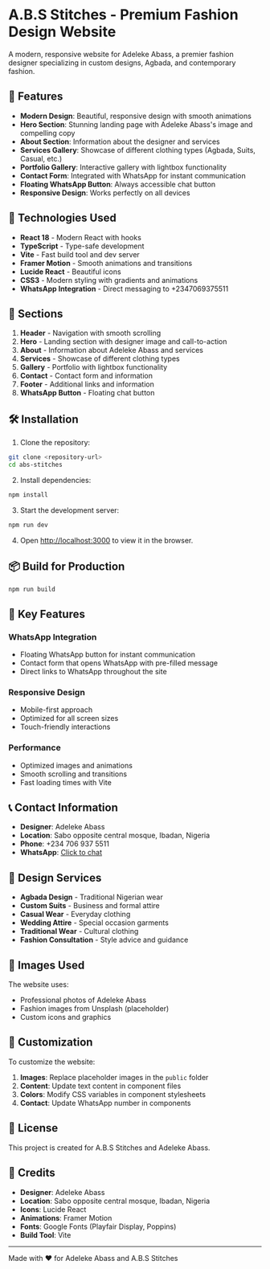 # A.B.S Stitches - Premium Fashion Design Website

A modern, responsive website for Adeleke Abass, a premier fashion designer specializing in custom designs, Agbada, and contemporary fashion.

## 🎨 Features

- **Modern Design**: Beautiful, responsive design with smooth animations
- **Hero Section**: Stunning landing page with Adeleke Abass's image and compelling copy
- **About Section**: Information about the designer and services
- **Services Gallery**: Showcase of different clothing types (Agbada, Suits, Casual, etc.)
- **Portfolio Gallery**: Interactive gallery with lightbox functionality
- **Contact Form**: Integrated with WhatsApp for instant communication
- **Floating WhatsApp Button**: Always accessible chat button
- **Responsive Design**: Works perfectly on all devices

## 🚀 Technologies Used

- **React 18** - Modern React with hooks
- **TypeScript** - Type-safe development
- **Vite** - Fast build tool and dev server
- **Framer Motion** - Smooth animations and transitions
- **Lucide React** - Beautiful icons
- **CSS3** - Modern styling with gradients and animations
- **WhatsApp Integration** - Direct messaging to +2347069375511

## 📱 Sections

1. **Header** - Navigation with smooth scrolling
2. **Hero** - Landing section with designer image and call-to-action
3. **About** - Information about Adeleke Abass and services
4. **Services** - Showcase of different clothing types
5. **Gallery** - Portfolio with lightbox functionality
6. **Contact** - Contact form and information
7. **Footer** - Additional links and information
8. **WhatsApp Button** - Floating chat button

## 🛠️ Installation

1. Clone the repository:
```bash
git clone <repository-url>
cd abs-stitches
```

2. Install dependencies:
```bash
npm install
```

3. Start the development server:
```bash
npm run dev
```

4. Open [http://localhost:3000](http://localhost:3000) to view it in the browser.

## 📦 Build for Production

```bash
npm run build
```

## 🎯 Key Features

### WhatsApp Integration
- Floating WhatsApp button for instant communication
- Contact form that opens WhatsApp with pre-filled message
- Direct links to WhatsApp throughout the site

### Responsive Design
- Mobile-first approach
- Optimized for all screen sizes
- Touch-friendly interactions

### Performance
- Optimized images and animations
- Smooth scrolling and transitions
- Fast loading times with Vite

## 📞 Contact Information

- **Designer**: Adeleke Abass
- **Location**: Sabo opposite central mosque, Ibadan, Nigeria
- **Phone**: +234 706 937 5511
- **WhatsApp**: [Click to chat](https://wa.me/2347069375511)

## 🎨 Design Services

- **Agbada Design** - Traditional Nigerian wear
- **Custom Suits** - Business and formal attire
- **Casual Wear** - Everyday clothing
- **Wedding Attire** - Special occasion garments
- **Traditional Wear** - Cultural clothing
- **Fashion Consultation** - Style advice and guidance

## 📸 Images Used

The website uses:
- Professional photos of Adeleke Abass
- Fashion images from Unsplash (placeholder)
- Custom icons and graphics

## 🔧 Customization

To customize the website:

1. **Images**: Replace placeholder images in the `public` folder
2. **Content**: Update text content in component files
3. **Colors**: Modify CSS variables in component stylesheets
4. **Contact**: Update WhatsApp number in components

## 📄 License

This project is created for A.B.S Stitches and Adeleke Abass.

## 🙏 Credits

- **Designer**: Adeleke Abass
- **Location**: Sabo opposite central mosque, Ibadan, Nigeria
- **Icons**: Lucide React
- **Animations**: Framer Motion
- **Fonts**: Google Fonts (Playfair Display, Poppins)
- **Build Tool**: Vite

---

Made with ❤️ for Adeleke Abass and A.B.S Stitches 